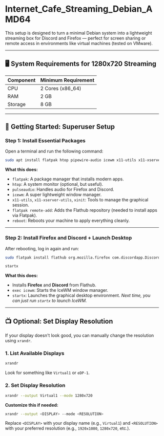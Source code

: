 # Internet_Cafe_Streaming_Debian_AMD64

This setup is designed to turn a minimal Debian system into a lightweight streaming box for Discord and Firefox — perfect for screen sharing or remote access in environments like virtual machines (tested on VMware).

---

## 🖥️ System Requirements for 1280x720 Streaming

| Component | Minimum Requirement |
| --------- | ------------------- |
| CPU       | 2 Cores (x86\_64)   |
| RAM       | 2 GB                |
| Storage   | 8 GB                |

---

## 🔐 Getting Started: Superuser Setup

### Step 1: Install Essential Packages

Open a terminal and run the following command:

```bash
sudo apt install flatpak htop pipewire-audio icewm x11-utils x11-xserver-utils xinit -y && sudo flatpak remote-add --if-not-exists flathub https://dl.flathub.org/repo/flathub.flatpakrepo && sudo reboot
```

**What this does:**

* `flatpak`: A package manager that installs modern apps.
* `htop`: A system monitor (optional, but useful).
* `pulseaudio`: Handles audio for Firefox and Discord.
* `icewm`: A super lightweight window manager.
* `x11-utils`, `x11-xserver-utils`, `xinit`: Tools to manage the graphical session.
* `flatpak remote-add`: Adds the Flathub repository (needed to install apps via Flatpak).
* `reboot`: Reboots your machine to apply everything cleanly.

---

### Step 2: Install Firefox and Discord + Launch Desktop

After rebooting, log in again and run:

```bash
sudo flatpak install flathub org.mozilla.firefox com.discordapp.Discord && exec icewm
```
```bash
startx
```

**What this does:**

* Installs **Firefox** and **Discord** from Flathub.
* `exec icewm`: Starts the IceWM window manager.
* `startx`: Launches the graphical desktop environment.
*Next time, you can just run `startx` to launch IceWM.*

---

## 📺 Optional: Set Display Resolution

If your display doesn't look good, you can manually change the resolution using `xrandr`.

### 1. List Available Displays

```bash
xrandr
```

Look for something like `Virtual1` or `eDP-1`.

### 2. Set Display Resolution

```bash
xrandr --output Virtual1 --mode 1280x720
```

**Customize this if needed:**

```bash
xrandr --output <DISPLAY> --mode <RESOLUTION>
```

Replace `<DISPLAY>` with your display name (e.g., `Virtual1`) and `<RESOLUTION>` with your preferred resolution (e.g., `1920x1080`, `1280x720`, etc.).
